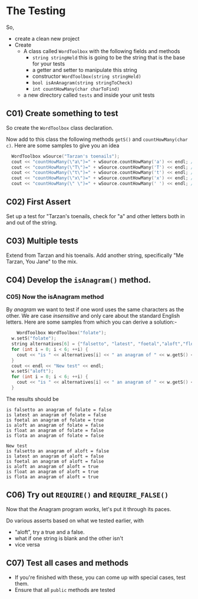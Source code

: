 # The Testing


So,
- create a clean new project
- Create
  - A class called `WordToolbox` with the following fields and methods
    - `string stringHeld` this is going to be the string that is the base for your tests
    - a getter and setter to manipulate this string
    - constructor `WordToolbox(string stringHeld)`
    - `bool isAnAnagram(string stringToCheck)`
    - `int countHowMany(char charToFind)`
  - a new directory called `tests` and inside your unit tests

## C01) Create something to test
So create the `WordToolbox` class declaration.

Now add to this class the following methods `getS()` and `countHowMany(char c)`.  Here are some samples to give you an idea

```cpp
  WordToolbox wSource("Tarzan's toenails");
  cout << "countHowMany(\"a\")=" + wSource.countHowMany('a') << endl; // countHowMany("a")=3
  cout << "countHowMany(\"T\")=" + wSource.countHowMany('T') << endl; // countHowMany("T")=2
  cout << "countHowMany(\"t\")=" + wSource.countHowMany('t') << endl; // countHowMany("t")=2
  cout << "countHowMany(\"x\")=" + wSource.countHowMany('x') << endl; // countHowMany("x")=0
  cout << "countHowMany(\" \")=" + wSource.countHowMany(' ') << endl; // countHowMany(" ")=1
```

## C02) First Assert
Set up a test for "Tarzan's toenails, check for "a" and other letters both in and out of the string.

## C03) Multiple tests
Extend from Tarzan and his toenails. Add another string, specifically "Me Tarzan, You Jane" to the mix.

## C04) Develop the `isAnagram()` method.

### C05) Now the isAnagram method

By *anagram* we want to test if one word uses the same characters as the other.  We are case *insensitive* and only care about the standard English letters. Here are some samples from which you can derive a solution:-

```cpp
	WordToolbox WordToolbox("folate");
  w.setS("folate");
  string alternatives[6] = {"falsetto", "latest", "foetal","aloft","float","flota"};
  for (int i = 0; i < 6; ++i) {
    cout << "is " << alternatives[i] << " an anagram of " << w.getS() << " = " <<< w.isAnAnagram(s) << endl;
  }
  cout << endl << "New test" << endl;
  w.setS("aloft");
  for (int i = 0; i < 6; ++i) {
    cout << "is " << alternatives[i] << " an anagram of " << w.getS() << " = " <<< w.isAnAnagram(s) << endl;
  }
```

The results should be
```
is falsetto an anagram of folate = false
is latest an anagram of folate = false
is foetal an anagram of folate = true
is aloft an anagram of folate = false
is float an anagram of folate = false
is flota an anagram of folate = false

New test
is falsetto an anagram of aloft = false
is latest an anagram of aloft = false
is foetal an anagram of aloft = false
is aloft an anagram of aloft = true
is float an anagram of aloft = true
is flota an anagram of aloft = true
```

## C06) Try out `REQUIRE()` and `REQUIRE_FALSE()`

Now that the Anagram program *works*, let's put it through its paces.

Do various asserts based on what we tested earlier, with
- "aloft", try a true and a false.
- what if one string is blank and the other isn't
- vice versa

## C07) Test all cases and methods
- If you're finished with these, you can come up with special cases, test them.
- Ensure that all `public` methods are tested
